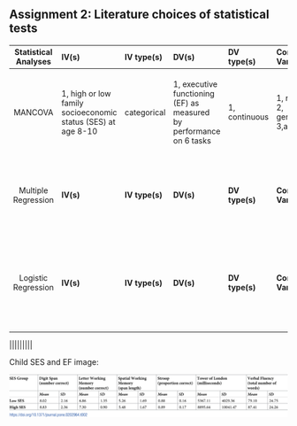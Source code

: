 
## Assignment 2: Literature choices of statistical tests

| **Statistical Analyses**	|  **IV(s)**  |  **IV type(s)** |  **DV(s)**  |  **DV type(s)**  |  **Control Var** | **Control Var type**  | **Question to be answered** | **_H0_** | **alpha** | **link to paper**| 
|:----------:|:----------|:------------|:-------------|:-------------|:------------|:------------- |:------------------|:----:|:-------:|:-------|
| MANCOVA|  1, high or low family socioeconomic status (SES) at age 8-10  | categorical |  1, executive functioning (EF) as measured by performance on 6 tasks |  1, continuous  |  1, race 2, gender 3,age| 1, categorical 2, categorical 3, continuous | Do effects of childhood socioeconomic status on executive functioning persist into young adulthood? | The relationship btwn childhood SES and EF dimishes with age (unclear how to state this mathematically) | .05 | [Childhood socioeconomic status and executive function in childhood and beyond](https://journals.plos.org/plosone/article?id=10.1371/journal.pone.0202964#sec004)| 
 | Multiple Regression|  **IV(s)**  |  **IV type(s)** |  **DV(s)**  |  **DV type(s)**  |  **Control Var** | **Control Var type**  | **Question to be answered** | **_H0_** | **alpha** | [The Efficacy of Exercise in Reducing Depressive Symptoms among Cancer Survivors: A Meta-Analysis](https://journals.plos.org/plosone/article?id=10.1371/journal.pone.0030955#s2)| 
 | Logistic Regression |  **IV(s)**  |  **IV type(s)** |  **DV(s)**  |  **DV type(s)**  |  **Control Var** | **Control Var type**  | **Question to be answered** | **_H0_** | **alpha** | [Your Relevance Feedback Is Essential: Enhancing the Learning to Rank Using the Virtual Feature Based Logistic Regression](https://journals.plos.org/plosone/article?id=10.1371/journal.pone.0050112#s2)| 
 
 |||||||||
  
  
  Child SES and EF image: 
  
 ![Figure 1](Figure1.png)
 
 